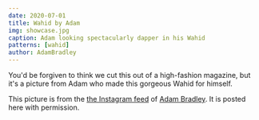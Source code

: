 ```yaml
---
date: 2020-07-01
title: Wahid by Adam
img: showcase.jpg
caption: Adam looking spectacularly dapper in his Wahid
patterns: [wahid]
author: AdamBradley
---
```


You'd be forgiven to think we cut this out of a high-fashion magazine, but it's a picture
from Adam who made this gorgeous Wahid for himself.

<Note>

This picture is from the [the Instagram feed](https://www.instagram.com/p/CCGnNvQBxJe/) of [Adam Bradley](https://www.instagram.com/grandmarquess/). 
It is posted here with permission.

</Note>

